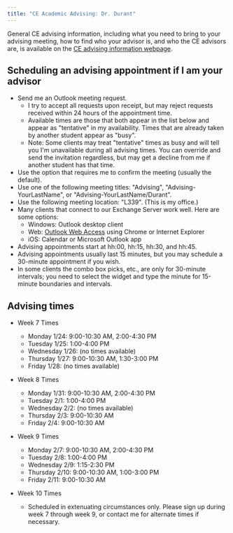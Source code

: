 ```yaml
---
title: "CE Academic Advising: Dr. Durant"
---
```


General CE advising information, including what you need to bring to your advising meeting, how to find who your advisor is, and who the CE advisors are, is available on the
[CE advising information webpage](./).

## Scheduling an advising appointment if I am your advisor

* Send me an Outlook meeting request.
  * I try to accept all requests upon receipt, but may reject requests received within 24 hours of the appointment time.
  * Available times are those that both appear in the list below and appear as "tentative" in my availability. Times that are already taken by another student appear as "busy".
  * Note: Some clients may treat "tentative" times as busy and will tell you I'm unavailable during all advising times. You can override and send the invitation regardless, but may get a decline from me if another student has that time.
* Use the option that requires me to confirm the meeting (usually the default).
* Use one of the following meeting titles: "Advising", "Advising-YourLastName", or "Advising-YourLastName/Durant".
* Use the following meeting location: "L339". (This is my office.)
* Many clients that connect to our Exchange Server work well. Here are some options:
  * Windows: Outlook desktop client
  * Web: [Outlook Web Access](https://outlook.office365.com/) using Chrome or Internet Explorer
  * iOS: Calendar or Microsoft Outlook app
* Advising appointments start at hh:00, hh:15, hh:30, and hh:45.
* Advising appointments usually last 15 minutes, but you may schedule a 30-minute appointment if you wish.
* In some clients the combo box picks, etc., are only for 30-minute intervals; you need to select the widget and type the minute for 15-minute boundaries and intervals.

## Advising times

* Week 7 Times
  * Monday 1/24: 9:00-10:30 AM, 2:00-4:30 PM
  * Tuesday 1/25: 1:00-4:00 PM
  * Wednesday 1/26: (no times available)
  * Thursday 1/27: 9:00-10:30 AM, 1:30-3:00 PM
  * Friday 1/28: (no times available)

* Week 8 Times
  * Monday 1/31: 9:00-10:30 AM, 2:00-4:30 PM
  * Tuesday 2/1: 1:00-4:00 PM
  * Wednesday 2/2: (no times available)
  * Thursday 2/3: 9:00-10:30 AM
  * Friday 2/4: 9:00-10:30 AM

* Week 9 Times
  * Monday 2/7: 9:00-10:30 AM, 2:00-4:30 PM
  * Tuesday 2/8: 1:00-4:00 PM
  * Wednesday 2/9: 1:15-2:30 PM
  * Thursday 2/10: 9:00-10:30 AM, 1:00-3:00 PM
  * Friday 2/11: 9:00-10:30 AM

* Week 10 Times
  * Scheduled in extenuating circumstances only. Please sign up during week 7 through week 9, or contact me for alternate times if necessary.
